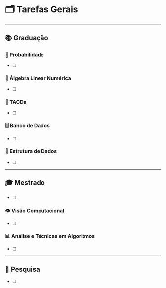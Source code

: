 # 🗂️ Tarefas Gerais

---

## 📚 Graduação

### 🎲 Probabilidade
- [ ] 
### 📐 Álgebra Linear Numérica
- [ ] 
### 🧠 TACDa
- [ ] 
### 🗄️ Banco de Dados
- [ ] 
### 🌳 Estrutura de Dados
- [ ] 
---

## 🎓 Mestrado
- [ ] 
### 👁️ Visão Computacional
- [ ] 
### 📊 Análise e Técnicas em Algoritmos
- [ ] 
---



## 🔬 Pesquisa
- [ ] 